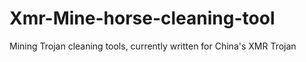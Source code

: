 # Xmr-Mine-horse-cleaning-tool
Mining Trojan cleaning tools, currently written for China's XMR Trojan
